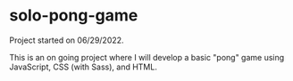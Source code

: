 # solo-pong-game
Project started on 06/29/2022.

This is an on going project where I will develop a basic "pong" game using JavaScript, CSS (with Sass), and HTML.
